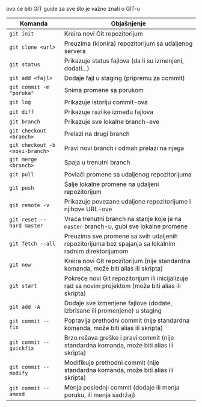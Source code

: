 ovo će biti GIT guide za sve što je važno znati o GIT-u

| Komanda                        | Objašnjenje                                               |
|---------------------------------|-----------------------------------------------------------|
| `git init`                      | Kreira novi Git repozitorijum                             |
| `git clone <url>`               | Preuzima (klonira) repozitorijum sa udaljenog servera     |
| `git status`                    | Prikazuje status fajlova (da li su izmenjeni, dodati...) |
| `git add <fajl>`                | Dodaje fajl u staging (pripremu za commit)                |
| `git commit -m "poruka"`        | Snima promene sa porukom                                  |
| `git log`                       | Prikazuje istoriju commit-ova                             |
| `git diff`                      | Prikazuje razlike između fajlova                         |
| `git branch`                    | Prikazuje sve lokalne branch-eve                          |
| `git checkout <branch>`         | Prelazi na drugi branch                                  |
| `git checkout -b <novi-branch>` | Pravi novi branch i odmah prelazi na njega                |
| `git merge <branch>`            | Spaja <branch> u trenutni branch                          |
| `git pull`                      | Povlači promene sa udaljenog repozitorijuma               |
| `git push`                      | Šalje lokalne promene na udaljeni repozitorijum           |
| `git remote -v`                 | Prikazuje povezane udaljene repozitorijume i njihove URL-ove |
| `git reset --hard master`       | Vraća trenutni branch na stanje koje je na `master` branch-u, gubi sve lokalne promene |
| `git fetch --all`               | Preuzima sve promene sa svih udaljenih repozitorijuma bez spajanja sa lokalnim radnim direktorijumom |
| `git new`                       | Kreira novi Git repozitorijum (nije standardna komanda, može biti alias ili skripta) |
| `git start`                     | Pokreće novi Git repozitorijum ili inicijalizuje rad sa novim projektom (može biti alias ili skripta) |
| `git add -A`                    | Dodaje sve izmenjene fajlove (dodate, izbrisane ili promenjene) u staging |
| `git commit --fix`              | Popravlja prethodni commit (nije standardna komanda, može biti alias ili skripta) |
| `git commit --quickfix`         | Brzo rešava greške i pravi commit (nije standardna komanda, može biti alias ili skripta) |
| `git commit --modify`           | Modifikuje prethodni commit (nije standardna komanda, može biti alias ili skripta) |
| `git commit --amend`            | Menja poslednji commit (dodaje ili menja poruku, ili menja sadržaj) |
